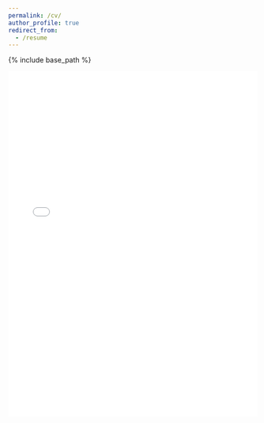 ```yaml
---
permalink: /cv/
author_profile: true
redirect_from:
  - /resume
---
```


{% include base_path %}  


<iframe src="/files/DHS_CV.pdf" width="100%" height="700" frameborder="no" border="0" marginwidth="0" marginheight="0"></iframe>

